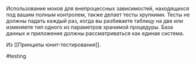 Использование моков для внепроцессных зависимостей, находящихся под вашим полным контролем, также делает тесты хрупкими. Тесты не должны падать каждый раз, когда вы разбиваете таблицу на две или изменяете тип одного из параметров хранимой процедуры. База данных и приложение должны рассматриваться как единая система.

Из [[Принципы юнит-тестирования]].

#testing